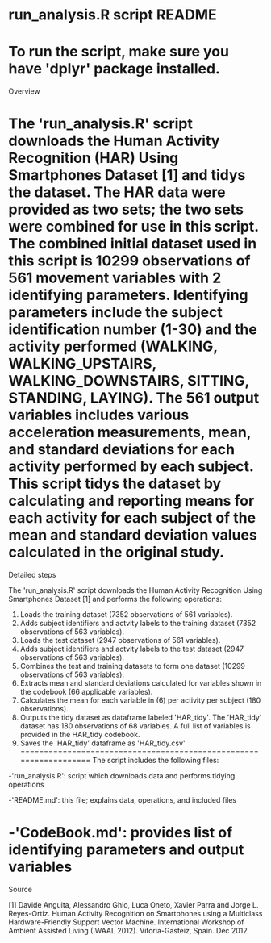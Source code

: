 run_analysis.R script README
==================================================================
To run the script, make sure you have 'dplyr' package installed.
==================================================================
Overview

The 'run_analysis.R' script downloads the Human Activity Recognition (HAR) Using Smartphones Dataset [1] and tidys the dataset.  The HAR data were provided as two sets; the two sets were combined for use in this script.  The combined initial dataset used in this script is 10299 observations of 561 movement variables with 2 identifying parameters.  Identifying parameters include the subject identification number (1-30) and the activity performed (WALKING, WALKING_UPSTAIRS, WALKING_DOWNSTAIRS, SITTING, STANDING, LAYING).  The 561 output variables includes various acceleration measurements, mean, and standard deviations for each activity performed by each subject.  This script tidys the dataset by calculating and reporting means for each activity for each subject of the mean and standard deviation values calculated in the original study.
==================================================================
Detailed steps

The 'run_analysis.R' script downloads the Human Activity Recognition Using Smartphones Dataset [1] and performs the following operations:

1) Loads the training dataset (7352 observations of 561 variables).
2) Adds subject identifiers and actvity labels to the training dataset (7352 observations of 563 variables).
3) Loads the test dataset (2947 observations of 561 variables).
4) Adds subject identifiers and actvity labels to the test dataset (2947 observations of 563 variables).
5) Combines the test and training datasets to form one dataset (10299 observations of 563 variables).
6) Extracts mean and standard deviations calculated for variables shown in the codebook (66 applicable variables).
7) Calculates the mean for each variable in (6) per activity per subject (180 observations).
8) Outputs the tidy dataset as dataframe labeled 'HAR_tidy'.  The 'HAR_tidy' dataset has 180 observations of 68 variables.  A full list of variables is provided in the HAR_tidy codebook.
9) Saves the 'HAR_tidy' dataframe as 'HAR_tidy.csv'
==================================================================
The script includes the following files:

-'run_analysis.R': script which downloads data and performs tidying operations

-'README.md': this file; explains data, operations, and included files

-'CodeBook.md': provides list of identifying parameters and output variables
==================================================================
Source

[1] Davide Anguita, Alessandro Ghio, Luca Oneto, Xavier Parra and Jorge L. Reyes-Ortiz. Human Activity Recognition on Smartphones using a Multiclass Hardware-Friendly Support Vector Machine. International Workshop of Ambient Assisted Living (IWAAL 2012). Vitoria-Gasteiz, Spain. Dec 2012
